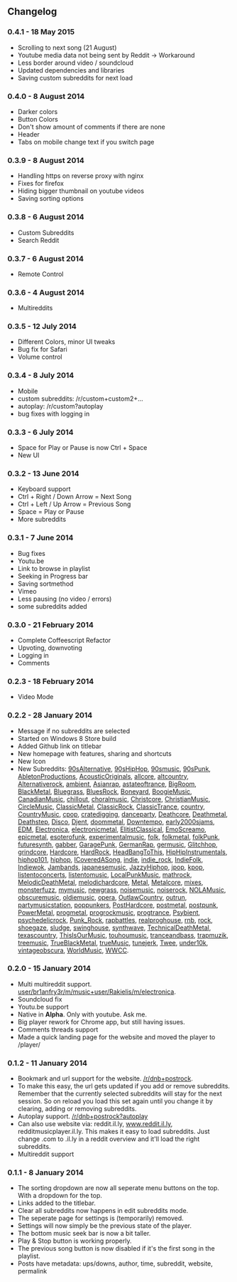  
## Changelog

### 0.4.1 - 18 May 2015

* Scrolling to next song (21 August)
* Youtube media data not being sent by Reddit -> Workaround
* Less border around video / soundcloud
* Updated dependencies and libraries
* Saving custom subreddits for next load

### 0.4.0 - 8 August 2014
* Darker colors
* Button Colors
* Don't show amount of comments if there are none
* Header
* Tabs on mobile change text if you switch page

### 0.3.9 - 8 August 2014

* Handling https on reverse proxy with nginx
* Fixes for firefox
* Hiding bigger thumbnail on youtube videos
* Saving sorting options

### 0.3.8 - 6 August 2014

* Custom Subreddits
* Search Reddit

### 0.3.7 - 6 August 2014

* Remote Control

### 0.3.6 - 4 August 2014

* Multireddits

### 0.3.5 - 12 July 2014

* Different Colors, minor UI tweaks
* Bug fix for Safari
* Volume control

### 0.3.4 - 8 July 2014

* Mobile
* custom subreddits: /r/custom+custom2+...
* autoplay: /r/custom?autoplay
* bug fixes with logging in

### 0.3.3 - 6 July 2014

* Space for Play or Pause is now Ctrl + Space
* New UI

### 0.3.2 - 13 June 2014

* Keyboard support
 * Ctrl + Right / Down Arrow = Next Song
 * Ctrl + Left / Up Arrow = Previous Song
 * Space = Play or Pause
* More subreddits

### 0.3.1 - 7 June 2014

* Bug fixes
* Youtu.be
* Link to browse in playlist
* Seeking in Progress bar
* Saving sortmethod
* Vimeo
* Less pausing (no video / errors)
* some subreddits added

### 0.3.0 - 21 February 2014

* Complete Coffeescript Refactor
* Upvoting, downvoting
* Logging in
* Comments

### 0.2.3 - 18 February 2014

* Video Mode

### 0.2.2 - 28 January 2014

* Message if no subreddits are selected
* Started on Windows 8 Store build
* Added Github link on titlebar
* New homepage with features, sharing and shortcuts
* New Icon
* New Subreddits: [90sAlternative](http://reddit.com/r/90sAlternative), [90sHipHop](http://reddit.com/r/90sHipHop), [90smusic](http://reddit.com/r/90smusic), [90sPunk](http://reddit.com/r/90sPunk), [AbletonProductions](http://reddit.com/r/AbletonProductions), [AcousticOriginals](http://reddit.com/r/AcousticOriginals), [allcore](http://reddit.com/r/allcore), [altcountry](http://reddit.com/r/altcountry), [Alternativerock](http://reddit.com/r/Alternativerock), [ambient](http://reddit.com/r/ambient), [Asianrap](http://reddit.com/r/Asianrap), [astateoftrance](http://reddit.com/r/astateoftrance), [BigRoom](http://reddit.com/r/BigRoom), [BlackMetal](http://reddit.com/r/BlackMetal), [Bluegrass](http://reddit.com/r/Bluegrass), [BluesRock](http://reddit.com/r/BluesRock), [Boneyard](http://reddit.com/r/Boneyard), [BoogieMusic](http://reddit.com/r/BoogieMusic), [CanadianMusic](http://reddit.com/r/CanadianMusic), [chillout](http://reddit.com/r/chillout), [choralmusic](http://reddit.com/r/choralmusic), [Christcore](http://reddit.com/r/Christcore), [ChristianMusic](http://reddit.com/r/ChristianMusic), [CircleMusic](http://reddit.com/r/CircleMusic), [ClassicMetal](http://reddit.com/r/ClassicMetal), [ClassicRock](http://reddit.com/r/ClassicRock), [ClassicTrance](http://reddit.com/r/ClassicTrance), [country](http://reddit.com/r/country), [CountryMusic](http://reddit.com/r/CountryMusic), [cpop](http://reddit.com/r/cpop), [cratedigging](http://reddit.com/r/cratedigging), [danceparty](http://reddit.com/r/danceparty), [Deathcore](http://reddit.com/r/Deathcore), [Deathmetal](http://reddit.com/r/Deathmetal), [Deathstep](http://reddit.com/r/Deathstep), [Disco](http://reddit.com/r/Disco), [Djent](http://reddit.com/r/Djent), [doommetal](http://reddit.com/r/doommetal), [Downtempo](http://reddit.com/r/Downtempo), [early2000sjams](http://reddit.com/r/early2000sjams), [EDM](http://reddit.com/r/EDM), [Electronica](http://reddit.com/r/Electronica), [electronicmetal](http://reddit.com/r/electronicmetal), [ElitistClassical](http://reddit.com/r/ElitistClassical), [EmoScreamo](http://reddit.com/r/EmoScreamo), [epicmetal](http://reddit.com/r/epicmetal), [esoterofunk](http://reddit.com/r/esoterofunk), [experimentalmusic](http://reddit.com/r/experimentalmusic), [folk](http://reddit.com/r/folk), [folkmetal](http://reddit.com/r/folkmetal), [folkPunk](http://reddit.com/r/folkPunk), [futuresynth](http://reddit.com/r/futuresynth), [gabber](http://reddit.com/r/gabber), [GaragePunk](http://reddit.com/r/GaragePunk), [GermanRap](http://reddit.com/r/GermanRap), [germusic](http://reddit.com/r/germusic), [Glitchhop](http://reddit.com/r/Glitchhop), [grindcore](http://reddit.com/r/grindcore), [Hardcore](http://reddit.com/r/Hardcore), [HardRock](http://reddit.com/r/HardRock), [HeadBangToThis](http://reddit.com/r/HeadBangToThis), [HipHipInstrumentals](http://reddit.com/r/HipHipInstrumentals), [hiphop101](http://reddit.com/r/hiphop101), [hiphop](http://reddit.com/r/hiphop), [ICoveredASong](http://reddit.com/r/ICoveredASong), [indie](http://reddit.com/r/indie), [indie_rock](http://reddit.com/r/indie_rock), [IndieFolk](http://reddit.com/r/IndieFolk), [Indiewok](http://reddit.com/r/Indiewok), [Jambands](http://reddit.com/r/Jambands), [japanesemusic](http://reddit.com/r/japanesemusic), [JazzyHiphop](http://reddit.com/r/JazzyHiphop), [jpop](http://reddit.com/r/jpop), [kpop](http://reddit.com/r/kpop), [listentoconcerts](http://reddit.com/r/listentoconcerts), [listentomusic](http://reddit.com/r/listentomusic), [LocalPunkMusic](http://reddit.com/r/LocalPunkMusic), [mathrock](http://reddit.com/r/mathrock), [MelodicDeathMetal](http://reddit.com/r/MelodicDeathMetal), [melodichardcore](http://reddit.com/r/melodichardcore), [Metal](http://reddit.com/r/Metal), [Metalcore](http://reddit.com/r/Metalcore), [mixes](http://reddit.com/r/mixes), [monsterfuzz](http://reddit.com/r/monsterfuzz), [mymusic](http://reddit.com/r/mymusic), [newgrass](http://reddit.com/r/newgrass), [noisemusic](http://reddit.com/r/noisemusic), [noiserock](http://reddit.com/r/noiserock), [NOLAMusic](http://reddit.com/r/NOLAMusic), [obscuremusic](http://reddit.com/r/obscuremusic), [oldiemusic](http://reddit.com/r/oldiemusic), [opera](http://reddit.com/r/opera), [OutlawCountry](http://reddit.com/r/OutlawCountry), [outrun](http://reddit.com/r/outrun), [partymusicstation](http://reddit.com/r/partymusicstation), [poppunkers](http://reddit.com/r/poppunkers), [PostHardcore](http://reddit.com/r/PostHardcore), [postmetal](http://reddit.com/r/postmetal), [postpunk](http://reddit.com/r/postpunk), [PowerMetal](http://reddit.com/r/PowerMetal), [progmetal](http://reddit.com/r/progmetal), [progrockmusic](http://reddit.com/r/progrockmusic), [progtrance](http://reddit.com/r/progtrance), [Psybient](http://reddit.com/r/Psybient), [psychedelicrock](http://reddit.com/r/psychedelicrock), [Punk_Rock](http://reddit.com/r/Punk_Rock), [rapbattles](http://reddit.com/r/rapbattles), [realproghouse](http://reddit.com/r/realproghouse), [rnb](http://reddit.com/r/rnb), [rock](http://reddit.com/r/rock), [shoegaze](http://reddit.com/r/shoegaze), [sludge](http://reddit.com/r/sludge), [swinghouse](http://reddit.com/r/swinghouse), [synthwave](http://reddit.com/r/synthwave), [TechnicalDeathMetal](http://reddit.com/r/TechnicalDeathMetal), [texascountry](http://reddit.com/r/texascountry), [ThisIsOurMusic](http://reddit.com/r/ThisIsOurMusic), [touhoumusic](http://reddit.com/r/touhoumusic), [tranceandbass](http://reddit.com/r/tranceandbass), [trapmuzik](http://reddit.com/r/trapmuzik), [treemusic](http://reddit.com/r/treemusic), [TrueBlackMetal](http://reddit.com/r/TrueBlackMetal), [trueMusic](http://reddit.com/r/trueMusic), [tunejerk](http://reddit.com/r/tunejerk), [Twee](http://reddit.com/r/Twee), [under10k](http://reddit.com/r/under10k), [vintageobscura](http://reddit.com/r/vintageobscura), [WorldMusic](http://reddit.com/r/WorldMusic), [WWCC](http://reddit.com/r/WWCC).

### 0.2.0 - 15 January 2014

* Multi multireddit support. [user/br1anfry3r/m/music+user/Rakielis/m/electronica](http://reddit.music.player.il.ly/user/br1anfry3r/m/music+user/Rakielis/m/electronica).
* Soundcloud fix
* Youtu.be support
* Native in **Alpha**. Only with youtube. Ask me.
* Big player rework for Chrome app, but still having issues.
* Comments threads support
* Made a quick landing page for the website and moved the player to /player/


### 0.1.2 - 11 January 2014

* Bookmark and url support for the website. [/r/dnb+postrock](http://reddit.music.player.il.ly/r/dnb+postrock).
* To make this easy, the url gets updated if you add or remove subreddits. Remember that the currently selected subreddits will stay for the next session. So on reload you load this set again until you change it by clearing, adding or removing subreddits.
* Autoplay support. [/r/dnb+postrock?autoplay](http://reddit.music.player.il.ly/r/dnb+postrock?autoplay)
* Can also use website via: reddit.il.ly, www.reddit.il.ly, redditmusicplayer.il.ly. This makes it easy to load subreddits. Just change .com to .il.ly in a reddit overview and it'll load the right subreddits.
* Multireddit support

### 0.1.1 - 8 January 2014

* The sorting dropdown are now all seperate menu buttons on the top. With a dropdown for the top.
* Links added to the titlebar.
* Clear all subreddits now happens in edit subreddits mode.
* The seperate page for settings is (temporarily) removed.
* Settings will now simply be the previous state of the player.
* The bottom music seek bar is now a bit taller.
* Play & Stop button is working properly.
* The previous song button is now disabled if it's the first song in the playlist.
* Posts have metadata: ups/downs, author, time, subreddit, website, permalink